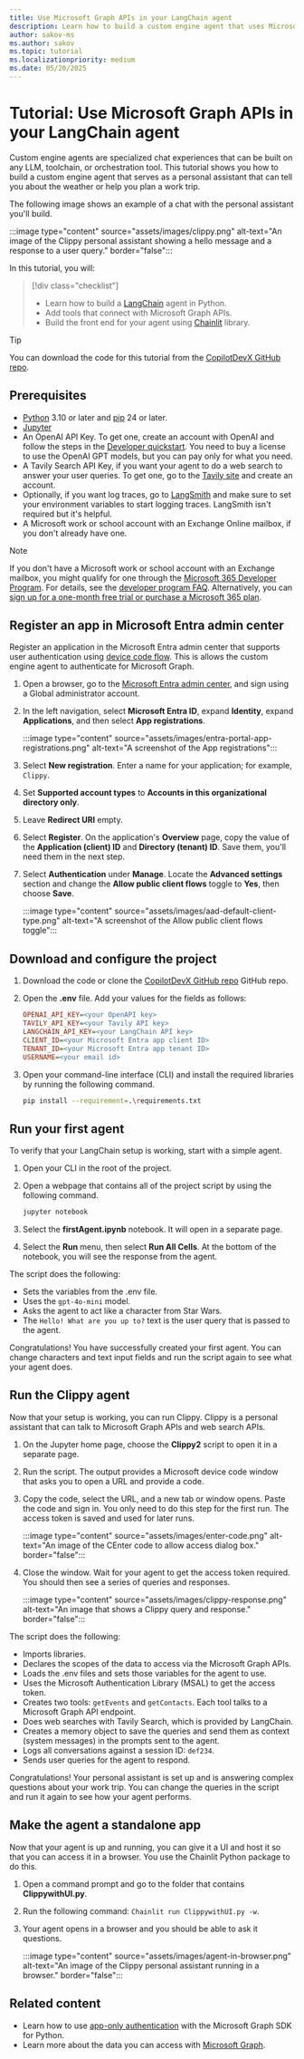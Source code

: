 ```yaml
---
title: Use Microsoft Graph APIs in your LangChain agent
description: Learn how to build a custom engine agent that uses Microsoft Graph APIs.
author: sakov-ms
ms.author: sakov
ms.topic: tutorial
ms.localizationpriority: medium
ms.date: 05/20/2025
---
```


# Tutorial: Use Microsoft Graph APIs in your LangChain agent

Custom engine agents are specialized chat experiences that can be built on any LLM, toolchain, or orchestration tool. This tutorial shows you how to build a custom engine agent that serves as a personal assistant that can tell you about the weather or help you plan a work trip.

The following image shows an example of a chat with the personal assistant you'll build.

:::image type="content" source="assets/images/clippy.png" alt-text="An image of the Clippy personal assistant showing a hello message and a response to a user query." border="false":::

In this tutorial, you will:

> [!div class="checklist"]
>
> - Learn how to build a [LangChain](https://www.langchain.com/) agent in Python.
> - Add tools that connect with Microsoft Graph APIs.
> - Build the front end for your agent using [Chainlit](https://docs.chainlit.io/get-started/overview) library.

> [!TIP]
> You can download the code for this tutorial from the [CopilotDevX GitHub repo](https://github.com/OfficeDev/CopilotDevX).

## Prerequisites

- [Python](https://www.python.org/) 3.10 or later and [pip](https://pip.pypa.io/en/stable/) 24 or later.
- [Jupyter](https://jupyter.org/install)
- An OpenAI API Key. To get one, create an account with OpenAI and follow the steps in the [Developer quickstart](https://platform.openai.com/docs/quickstart). You need to buy a license to use the OpenAI GPT models, but you can pay only for what you need.
- A Tavily Search API Key, if you want your agent to do a web search to answer your user queries. To get one, go to the [Tavily site](https://app.tavily.com/sign-in) and create an account.
- Optionally, if you want log traces, go to [LangSmith](https://smith.langchain.com/) and make sure to set your environment variables to start logging traces. LangSmith isn't required but it's helpful.
- A Microsoft work or school account with an Exchange Online mailbox, if you don't already have one.

> [!NOTE]
> If you don't have a Microsoft work or school account with an Exchange mailbox, you might qualify for one through the [Microsoft 365 Developer Program](https://developer.microsoft.com/microsoft-365/dev-program). For details, see the [developer program FAQ](https://learn.microsoft.com/office/developer-program/microsoft-365-developer-program-faq#who-qualifies-for-a-microsoft-365-e5-developer-subscription-). Alternatively, you can [sign up for a one-month free trial or purchase a Microsoft 365 plan](https://www.microsoft.com/microsoft-365/try).

## Register an app in Microsoft Entra admin center

Register an application in the Microsoft Entra admin center that supports user authentication using [device code flow](/azure/active-directory/develop/v2-oauth2-device-code). This is allows the custom engine agent to authenticate for Microsoft Graph.

1. Open a browser, go to the [Microsoft Entra admin center](https://entra.microsoft.com), and sign using a Global administrator account.

1. In the left navigation, select **Microsoft Entra ID**, expand **Identity**, expand **Applications**, and then select **App registrations**.

    :::image type="content" source="assets/images/entra-portal-app-registrations.png" alt-text="A screenshot of the App registrations":::

1. Select **New registration**. Enter a name for your application; for example, `Clippy`.

1. Set **Supported account types** to **Accounts in this organizational directory only**.

1. Leave **Redirect URI** empty.

1. Select **Register**. On the application's **Overview** page, copy the value of the **Application (client) ID** and **Directory (tenant) ID**. Save them, you'll need them in the next step.

1. Select **Authentication** under **Manage**. Locate the **Advanced settings** section and change the **Allow public client flows** toggle to **Yes**, then choose **Save**.

    :::image type="content" source="assets/images/aad-default-client-type.png" alt-text="A screenshot of the Allow public client flows toggle":::

## Download and configure the project

1. Download the code or clone the [CopilotDevX GitHub repo](https://github.com/OfficeDev/CopilotDevX) GitHub repo.

1. Open the **.env** file. Add your values for the fields as follows:

    ```ini
    OPENAI_API_KEY=<your OpenAPI key>
    TAVILY_API_KEY=<your Tavily API key>
    LANGCHAIN_API_KEY=<your LangChain API key>
    CLIENT_ID=<your Microsoft Entra app client ID>
    TENANT_ID=<your Microsoft Entra app tenant ID>
    USERNAME=<your email id>
    ```

1. Open your command-line interface (CLI) and install the required libraries by running the following command.

    ```bash
    pip install --requirement=.\requirements.txt
    ```

## Run your first agent

To verify that your LangChain setup is working, start with a simple agent.

1. Open your CLI in the root of the project.
1. Open a webpage that contains all of the project script by using the following command.

    ```bash
    jupyter notebook
    ```

1. Select the **firstAgent.ipynb** notebook. It will open in a separate page.
1. Select the **Run** menu, then select **Run All Cells**. At the bottom of the notebook, you will see the response from the agent.

The script does the following:

- Sets the variables from the .env file.
- Uses the `gpt-4o-mini` model.
- Asks the agent to act like a character from Star Wars.
- The `Hello! What are you up to?` text is the user query that is passed to the agent.

Congratulations! You have successfully created your first agent. You can change characters and text input fields and run the script again to see what your agent does.

## Run the Clippy agent

Now that your setup is working, you can run Clippy. Clippy is a personal assistant that can talk to Microsoft Graph APIs and web search APIs.

1. On the Jupyter home page, choose the **Clippy2** script to open it in a separate page.
1. Run the script. The output provides a Microsoft device code window that asks you to open a URL and provide a code.
1. Copy the code, select the URL, and a new tab or window opens. Paste the code and sign in. You only need to do this step for the first run. The access token is saved and used for later runs.

    :::image type="content" source="assets/images/enter-code.png" alt-text="An image of the CEnter code to allow access dialog box." border="false":::

1. Close the window. Wait for your agent to get the access token required. You should then see a series of queries and responses.

    :::image type="content" source="assets/images/clippy-response.png" alt-text="An image that shows a Clippy query and response." border="false":::

The script does the following:

- Imports libraries.
- Declares the scopes of the data to access via the Microsoft Graph APIs.
- Loads the .env files and sets those variables for the agent to use.
- Uses the Microsoft Authentication Library (MSAL) to get the access token.
- Creates two tools: `getEvents` and `getContacts`. Each tool talks to a Microsoft Graph API endpoint.
- Does web searches with Tavily Search, which is provided by LangChain.
- Creates a memory object to save the queries and send them as context (system messages) in the prompts sent to the agent.
- Logs all conversations against a session ID: `def234`.
- Sends user queries for the agent to respond.

Congratulations! Your personal assistant is set up and is answering complex questions about your work trip. You can change the queries in the script and run it again to see how your agent performs.

## Make the agent a standalone app

Now that your agent is up and running, you can give it a UI and host it so that you can access it in a browser. You use the Chainlit Python package to do this.

1. Open a command prompt and go to the folder that contains **ClippywithUI.py**.
1. Run the following command: `Chainlit run ClippywithUI.py -w`.
1. Your agent opens in a browser and you should be able to ask it questions.

    :::image type="content" source="assets/images/agent-in-browser.png" alt-text="An image of the Clippy personal assistant running in a browser." border="false":::

## Related content

- Learn how to use [app-only authentication](/graph/tutorials/python-app-only) with the Microsoft Graph SDK for Python.
- Learn more about the data you can access with [Microsoft Graph](/graph/overview).
